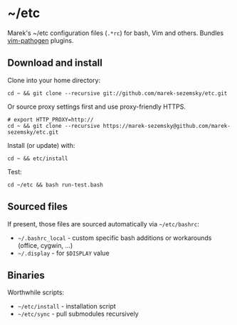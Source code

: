 ~/etc
=====

Marek's ~/etc configuration files (`.*rc`) for bash, Vim and others. Bundles [vim-pathogen](https://github.com/tpope/vim-pathogen) plugins.


Download and install
--------------------

Clone into your home directory:

    cd ~ && git clone --recursive git://github.com/marek-sezemsky/etc.git

Or source proxy settings first and use proxy-friendly HTTPS.

    # export HTTP_PROXY=http://
    cd ~ && git clone --recursive https://marek-sezemsky@github.com/marek-sezemsky/etc.git

Install (or update) with:

    cd ~ && etc/install

Test:

    cd ~/etc && bash run-test.bash


Sourced files
-------------

If present, those files are sourced automatically via `~/etc/bashrc`:

* `~/.bashrc_local` - custom specific bash additions or workarounds (office, cygwin, ...)
* `~/.display` - for `$DISPLAY` value


Binaries
--------

Worthwhile scripts:

* `~/etc/install` - installation script
* `~/etc/sync` - pull submodules recursively


